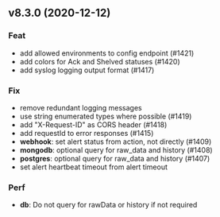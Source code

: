 ## v8.3.0 (2020-12-12)

### Feat

- add allowed environments to config endpoint (#1421)
- add colors for Ack and Shelved statuses (#1420)
- add syslog logging output format (#1417)

### Fix

- remove redundant logging messages
- use string enumerated types where possible (#1419)
- add "X-Request-ID" as CORS header (#1418)
- add requestId to error responses (#1415)
- **webhook**: set alert status from action, not directly (#1409)
- **mongodb**: optional query for raw_data and history (#1408)
- **postgres**: optional query for raw_data and history (#1407)
- set alert heartbeat timeout from alert timeout

### Perf

- **db**: Do not query for rawData or history if not required
